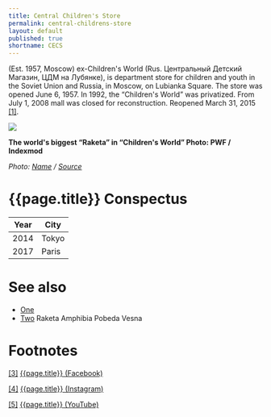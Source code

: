 ```yaml
---
title: Central Children's Store
permalink: central-childrens-store
layout: default
published: true
shortname: CECS
---
```

(Est. 1957, Moscow) ex-Children's World (Rus. Центральный Детский Магазин, ЦДМ на Лубянке), is department store for children and youth in the Soviet Union and Russia, in Moscow, on Lubianka Square. The store was opened June 6, 1957. In 1992, the “Children's World” was privatized. From July 1, 2008 mall was closed for reconstruction. Reopened March 31, 2015 <span id="a1">[\[1\]](#f1)</span>.

![](/encyclopedia/images/image-name.jpg)

**The world's biggest “Raketa” in “Children's World” Photo: PWF / Indexmod**

*Photo: [Name](index) / [Source](index)*

# {{page.title}} Conspectus

|Year|City|
|-|-|
|2014|Tokyo|
|2017|Paris|


# See also

+ [One](index)
+ [Two](index)
Raketa Amphibia
Pobeda Vesna

# Footnotes

[[3]](#a3) <span id="f3"></span> [{{page.title}} (Facebook)](index)

[[4]](#a4) <span id="f4"></span> [{{page.title}} (Instagram)](index)

[[5]](#a5) <span id="f5"></span> [{{page.title}} (YouTube)](index)
